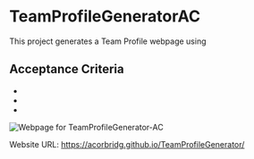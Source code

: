 # TeamProfileGeneratorAC

This project generates a Team Profile webpage using 

## Acceptance Criteria

* 
* 
* 

![Webpage for TeamProfileGenerator-AC]()

Website URL: https://acorbridg.github.io/TeamProfileGenerator/




